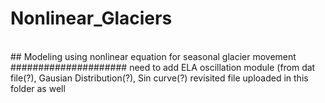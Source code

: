 # Nonlinear_Glaciers
<br> ## Modeling using nonlinear equation for seasonal glacier movement
#####################
need to add ELA oscillation module (from dat file(?), Gausian Distribution(?), Sin curve(?)
revisited file uploaded in this folder as well
